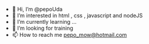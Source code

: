 - 👋 Hi, I’m @pepoUda
- 👀 I’m interested in html , css , javascript and nodeJS
- 🌱 I’m currently learning ...
- 💞️ I’m looking for training
- 📫 How to reach me pepo_mow@hotmail.com

<!---
pepoUda/pepoUda is a ✨ special ✨ repository because its `README.md` (this file) appears on your GitHub profile.
You can click the Preview link to take a look at your changes.
--->
